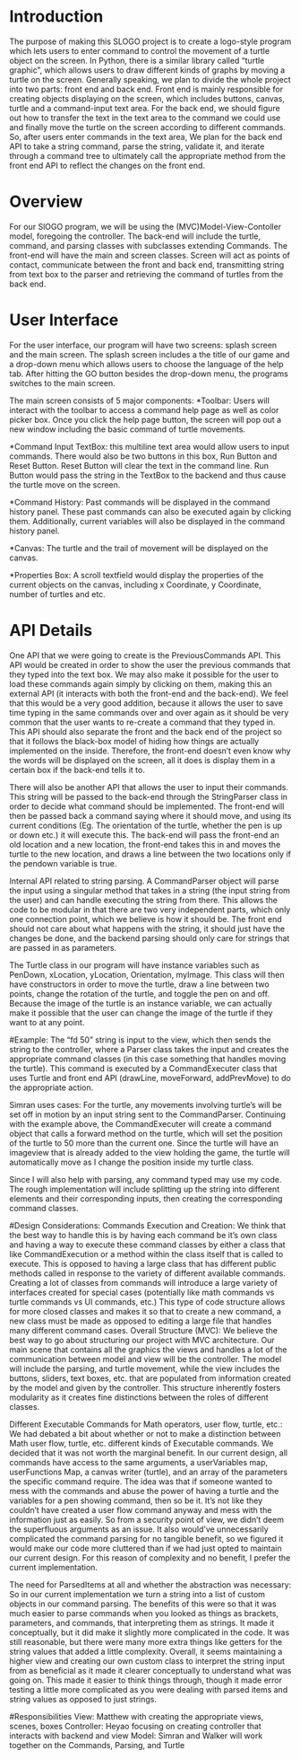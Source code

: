 # Introduction
The purpose of making this SLOGO project is to create a logo-style program which lets users to enter command to control the movement of a turtle object on the screen. In Python, there is a similar library called “turtle graphic”, which allows users to draw different kinds of graphs by moving a turtle on the screen. Generally speaking, we plan to divide the whole project into two parts: front end and back end. Front end is mainly responsible for creating objects displaying on the screen, which includes buttons, canvas, turtle and a command-input text area. For the back end, we should figure out how to transfer the text in the text area to the command we could use and finally move the turtle on the screen according to different commands. So, after users enter commands in the text area, We plan for the back end API to take a string command, parse the string, validate it, and iterate through a command tree to ultimately call the appropriate method from the front end API to reflect the changes on the front end.

# Overview
For our SlOGO program, we will be using the (MVC)Model-View-Contoller model, foregoing the controller. The back-end will include the turtle, command, and parsing classes with subclasses extending Commands. The front-end will have the main and screen classes. Screen will act as points of contact, communicate between the front and back end, transmitting string from text box to the parser and retrieving the command of turtles from the back end.

# User Interface
For the user interface, our program will have two screens: splash screen and the main screen. The splash screen includes a the title of our game and a drop-down menu which allows users to choose the language of the help tab. 
After hitting the GO button besides the drop-down menu, the programs switches to the main screen. 

The main screen consists of 5 major components:
*Toolbar: Users will interact with the toolbar to access a command help page as well as color picker box. Once you click the help page button, the screen will pop out a new window including the basic command of turtle movements.

*Command Input TextBox: this multiline text area would allow users to input commands. There would also be two buttons in this box, Run Button and Reset Button. Reset Button will clear the text in the command line. Run Button would pass the string in the TextBox to the backend and thus cause the turtle move on the screen.

*Command History: Past commands will be displayed in the command history panel. These past commands can also be executed again by clicking them. Additionally, current variables will also be displayed in the command history panel.

*Canvas: The turtle and the trail of movement will be displayed on the canvas. 

*Properties Box: A scroll textfield would display the properties of the current objects on the canvas, including x Coordinate, y Coordinate, number of turtles and etc.



# API Details

One API that we were going to create is the PreviousCommands API. This API would be created in order to show the user the previous commands that they typed into the text box. We may also make it possible for the user to load these commands again simply by clicking on them, making this an external API (it interacts with both the front-end and the back-end). We feel that this would be a very good addition, because it allows the user to save time typing in the same commands over and over again as it should be very common that the user wants to re-create a command that they typed in. This API should also separate the front and the back end of the project so that it follows the black-box model of hiding how things are actually implemented on the inside. Therefore, the front-end doesn’t even know why the words will be displayed on the screen, all it does is display them in a certain box if the back-end tells it to. 

There will also be another API that allows the user to input their commands. This string will be passed to the back-end through the StringParser class in order to decide what command should be implemented. The front-end will then be passed back a command saying where it should move, and using its current conditions (Eg. The orientation of the turtle, whether the pen is up or down etc.) it will execute this. The back-end will pass the front-end an old location and a new location, the front-end takes this in and moves the turtle to the new location, and draws a line between the two locations only if the pendown variable is true.

Internal API related to string parsing. A CommandParser object will parse the input using a singular method that takes in a string (the input string from the user) and can handle executing the string from there. This allows the code to be modular in that there are two very independent parts, which only one connection point, which we believe is how it should be. The front end should not care about what happens with the string, it should just have the changes be done, and the backend parsing should only care for strings that are passed in as parameters.

The Turtle class in our program will have instance variables such as PenDown, xLocation, yLocation, Orientation, myImage. This class will then have constructors in order to move the turtle, draw a line between two points, change the rotation of the turtle, and toggle the pen on and off. Because the image of the turtle is an instance variable, we can actually make it possible that the user can change the image of the turtle if they want to at any point. 

#Example:
The “fd 50” string is input to the view, which then sends the string to the controller, where a Parser class takes the input and creates the appropriate command classes (in this case something that handles moving the turtle). This command is executed by a CommandExecuter class that uses Turtle and front end API (drawLine, moveForward, addPrevMove) to do the appropriate action.

Simran uses cases: For the turtle, any movements involving turtle’s will be set off in motion by an input string sent to the CommandParser. Continuing with the example above, the CommandExecuter will create a command object that calls a forward method on the turtle, which will set the position of the turtle to 50 more than the current one. Since the turtle will have an imageview that is already added to the view holding the game, the turtle will automatically move as I change the position inside my turtle class. 

Since I will also help with parsing, any command typed may use my code. The rough implementation will include splitting up the string into different elements and their corresponding inputs, then creating the corresponding command classes.

#Design Considerations:
Commands Execution and Creation: We think that the best way to handle this is by having each command be it’s own class and having a way to execute these command classes by either a class that like CommandExecution or a method within the class itself that is called to execute. This is opposed to having a large class that has different public methods called in response to the variety of different available commands. Creating a lot of classes from commands will introduce a large variety of interfaces created for special cases (potentially like math commands vs turtle commands vs UI commands, etc.) This type of code structure allows for more closed classes and makes it so that to create a new command, a new class must be made as opposed to editing a large file that handles many different command cases.
Overall Structure (MVC): We believe the best way to go about structuring our project with MVC architecture. Our main scene that contains all the graphics the views and handles a lot of the communication between model and view will be the controller. The model will include the parsing, and turtle movement, while the view includes the buttons, sliders, text boxes, etc. that are populated from information created by the model and given by the controller. This structure inherently fosters modularity as it creates fine distinctions between the roles of different classes.

Different Executable Commands for Math operators, user flow, turtle, etc.:
We had debated a bit about whether or not to make a distinction between Math user flow, turtle, etc. different kinds of Executable commands. We decided that it was not worth the marginal benefit. In our current design, all commands have access to the same arguments, a userVariables map, userFunctions Map, a canvas writer (turtle), and an array of the parameters the specific command require. The idea was that if someone wanted to mess with the commands and abuse the power of having a turtle and the variables for a pen showing command, then so be it. It’s not like they couldn’t have created a user flow command anyway and mess with the information just as easily. So from a security point of view, we didn’t deem the superfluous arguments as an issue. It also would’ve unnecessarily complicated the command parsing for no tangible benefit, so we figured it would make our code more cluttered than if we had just opted to maintain our current design. For this reason of complexity and no benefit, I prefer the current implementation.

The need for ParsedItems at all and whether the abstraction was necessary:
So in our current implementation we turn a string into a list of custom objects in our command parsing. The benefits of this were so that it was much easier to parse commands when you looked as things as brackets, parameters, and commands, that interpreting them as strings. It made it conceptually, but it did make it slightly more complicated in the code. It was still reasonable, but there were many more extra things like getters for the string values that added a little complexity. Overall, it seems maintaining a higher view and creating our own custom class to interpret the string input from as beneficial as it made it clearer conceptually to understand what was going on. This made it easier to think things through, though it made error testing a little more complicated as you were dealing with parsed items and string values as opposed to just strings.

#Responsibilities
View: Matthew with creating the appropriate views, scenes, boxes
Controller: Heyao focusing on creating controller that interacts with backend and view
Model: Simran and Walker will work together on the Commands, Parsing, and Turtle

